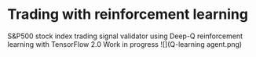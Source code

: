 # Trading with reinforcement learning
S&amp;P500 stock index trading signal validator using Deep-Q reinforcement learning with TensorFlow 2.0
Work in progress
![](Q-learning agent.png)
